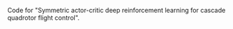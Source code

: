 Code for "Symmetric actor-critic deep reinforcement learning for cascade quadrotor flight control".
